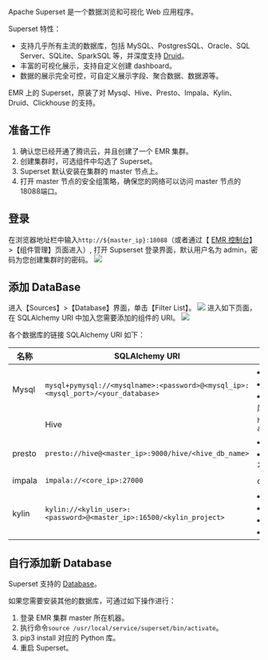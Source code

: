 Apache Superset 是一个数据浏览和可视化 Web 应用程序。

Superset 特性：
- 支持几乎所有主流的数据库，包括 MySQL、PostgresSQL、Oracle、SQL Server、SQLite、SparkSQL 等，并深度支持 [Druid](http://druid.io/)。
- 丰富的可视化展示，支持自定义创建 dashboard。
- 数据的展示完全可控，可自定义展示字段、聚合数据、数据源等。

EMR 上的 Superset，原装了对 Mysql、Hive、Presto、Impala、Kylin、Druid、Clickhouse 的支持。

## 准备工作
1. 确认您已经开通了腾讯云，并且创建了一个 EMR 集群。
2. 创建集群时，可选组件中勾选了 Superset。
3. Superset 默认安装在集群的 master 节点上。
4. 打开 master 节点的安全组策略，确保您的网络可以访问 master 节点的18088端口。

## 登录

在浏览器地址栏中输入`http://${master_ip}:18088`（或者通过【 [EMR 控制台](https://console.cloud.tencent.com/emr)】>【组件管理】页面进入）, 打开 Supserset 登录界面，默认用户名为 admin，密码为您创建集群时的密码。
![](https://main.qcloudimg.com/raw/d250be3123fb3e7da47d69b73ef6343a.png)

## 添加 DataBase

进入【Sources】>【Database】界面，单击【Filter List】。
![](https://main.qcloudimg.com/raw/c98760953f38fc23d27abcbf5208bd83.png)
进入如下页面，在 SQLAlchemy URI 中加入您需要添加的组件的 URI。
![](https://main.qcloudimg.com/raw/57b69ecbd6f5c2ac0ca4adde380325ae.png)
 

各个数据库的链接 SQLAlchemy URI 如下：

| **名称** | **SQLAlchemy   URI**                                         | **备注**                                                     |
| -------- | ------------------------------------------------------------ | ------------------------------------------------------------ |
| Mysql    | `mysql+pymysql://<mysqlname>:<password>@<mysql_ip>:<mysql_port>/<your_database>` | <li>mysqlname：连接 mysql 使用的用户名<li>password：mysql 密码<li>your_database：需要连接的 mysql 数据库 |
		| Hive     | `hive://hadoop@<master_ip>:7001/default?auth=NONE`             | Master_ip：EMR 集群的 master_ip          |
| presto   | `presto://hive@<master_ip>:9000/hive/<hive_db_name>`           | <li>Master_ip：EMR 集群的 master_ip<li>hive_db_name：hive 中的数据库名称，不填默认为 default |
| impala   | `impala://<core_ip>:27000`                                     | core_ip：EMR 集群中的 core ip     |
| kylin    | `kylin://<kylin_user>:<password>@<master_ip>:16500/<kylin_project>` | <li>kylin_user：kylin 的用户名<li>password：kylin 的密码<li>master_ip：EMR 集群的 master_ip<li>kylin_project：kylin 的项目 |


<h2> 自行添加新 Database</h2>

Superset 支持的 [Database](https://superset.incubator.apache.org/installation.html#database-dependencies)。

如果您需要安装其他的数据库，可通过如下操作进行：
1. 登录 EMR 集群 master 所在机器。
2. 执行命令`source /usr/local/service/superset/bin/activate`。
3. pip3 install 对应的 Python 库。
4. 重启 Superset。

